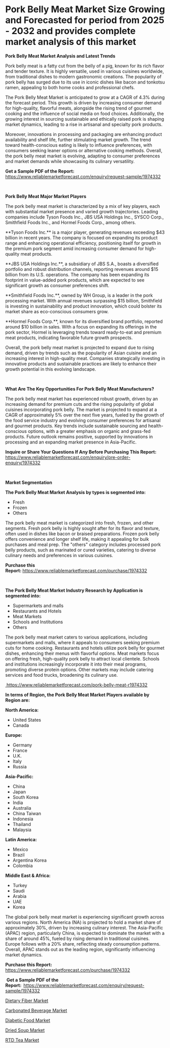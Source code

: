 <p><h1>Pork Belly Meat Market Size Growing and Forecasted for period from 2025 - 2032 and provides complete market analysis of this market</h1></p><p><strong>Pork Belly Meat Market Analysis and Latest Trends</strong></p>
<p><p>Pork belly meat is a fatty cut from the belly of a pig, known for its rich flavor and tender texture. It is highly versatile, used in various cuisines worldwide, from traditional dishes to modern gastronomic creations. The popularity of pork belly has surged due to its use in iconic dishes like bacon and tonkotsu ramen, appealing to both home cooks and professional chefs.</p><p>The Pork Belly Meat Market is anticipated to grow at a CAGR of 4.3% during the forecast period. This growth is driven by increasing consumer demand for high-quality, flavorful meats, alongside the rising trend of gourmet cooking and the influence of social media on food choices. Additionally, the growing interest in sourcing sustainable and ethically raised pork is shaping market dynamics, leading to a rise in artisanal and specialty pork products.</p><p>Moreover, innovations in processing and packaging are enhancing product availability and shelf life, further stimulating market growth. The trend toward health-conscious eating is likely to influence preferences, with consumers seeking leaner options or alternative cooking methods. Overall, the pork belly meat market is evolving, adapting to consumer preferences and market demands while showcasing its culinary versatility.</p></p>
<p><strong>Get a Sample PDF of the Report:&nbsp;</strong> <a href="https://www.reliablemarketforecast.com/enquiry/request-sample/1974332?utm_campaign=2130&utm_medium=2&utm_source=Github&utm_content=ia&utm_term=07042025&utm_id=pork-belly-meat">https://www.reliablemarketforecast.com/enquiry/request-sample/1974332</a></p>
<p>&nbsp;</p>
<p><strong>Pork Belly Meat Major Market Players</strong></p>
<p><p>The pork belly meat market is characterized by a mix of key players, each with substantial market presence and varied growth trajectories. Leading companies include Tyson Foods Inc., JBS USA Holdings Inc., SYSCO Corp., Smithfield Foods Inc., and Hormel Foods Corp., among others.</p><p>**Tyson Foods Inc.** is a major player, generating revenues exceeding $43 billion in recent years. The company is focused on expanding its product range and enhancing operational efficiency, positioning itself for growth in the premium pork segment amid increasing consumer demand for high-quality meat products.</p><p>**JBS USA Holdings Inc.**, a subsidiary of JBS S.A., boasts a diversified portfolio and robust distribution channels, reporting revenues around $15 billion from its U.S. operations. The company has been expanding its footprint in value-added pork products, which are expected to see significant growth as consumer preferences shift.</p><p>**Smithfield Foods Inc.**, owned by WH Group, is a leader in the pork processing market. With annual revenues surpassing $15 billion, Smithfield is investing in sustainability and product innovation, which could bolster its market share as eco-conscious consumers grow.</p><p>**Hormel Foods Corp.**, known for its diversified brand portfolio, reported around $10 billion in sales. With a focus on expanding its offerings in the pork sector, Hormel is leveraging trends toward ready-to-eat and premium meat products, indicating favorable future growth prospects.</p><p>Overall, the pork belly meat market is projected to expand due to rising demand, driven by trends such as the popularity of Asian cuisine and an increasing interest in high-quality meat. Companies strategically investing in innovative products and sustainable practices are likely to enhance their growth potential in this evolving landscape.</p></p>
<p>&nbsp;</p>
<p><strong>What Are The Key Opportunities For Pork Belly Meat Manufacturers?</strong></p>
<p><p>The pork belly meat market has experienced robust growth, driven by an increasing demand for premium cuts and the rising popularity of global cuisines incorporating pork belly. The market is projected to expand at a CAGR of approximately 5% over the next five years, fueled by the growth of the food service industry and evolving consumer preferences for artisanal and gourmet products. Key trends include sustainable sourcing and health-conscious options, with a greater emphasis on organic and grass-fed products. Future outlook remains positive, supported by innovations in processing and an expanding market presence in Asia-Pacific.</p></p>
<p><strong>Inquire or Share Your Questions If Any Before Purchasing This Report:</strong> <a href="https://www.reliablemarketforecast.com/enquiry/pre-order-enquiry/1974332?utm_campaign=2130&utm_medium=2&utm_source=Github&utm_content=ia&utm_term=07042025&utm_id=pork-belly-meat">https://www.reliablemarketforecast.com/enquiry/pre-order-enquiry/1974332</a></p>
<p>&nbsp;</p>
<p><strong>Market Segmentation</strong></p>
<p><strong>The Pork Belly Meat Market Analysis by types is segmented into:</strong></p>
<p><ul><li>Fresh</li><li>Frozen</li><li>Others</li></ul></p>
<p><p>The pork belly meat market is categorized into fresh, frozen, and other segments. Fresh pork belly is highly sought after for its flavor and texture, often used in dishes like bacon or braised preparations. Frozen pork belly offers convenience and longer shelf life, making it appealing for bulk purchases and meal prep. The "others" category includes processed pork belly products, such as marinated or cured varieties, catering to diverse culinary needs and preferences in various cuisines.</p></p>
<p><strong>Purchase this Report:&nbsp;</strong><a href="https://www.reliablemarketforecast.com/purchase/1974332?utm_campaign=2130&utm_medium=2&utm_source=Github&utm_content=ia&utm_term=07042025&utm_id=pork-belly-meat">https://www.reliablemarketforecast.com/purchase/1974332</a></p>
<p>&nbsp;</p>
<p><strong>The Pork Belly Meat Market Industry Research by Application is segmented into:</strong></p>
<p><ul><li>Supermarkets and malls</li><li>Restaurants and Hotels</li><li>Meat Markets</li><li>Schools and Institutions</li><li>Others</li></ul></p>
<p><p>The pork belly meat market caters to various applications, including supermarkets and malls, where it appeals to consumers seeking premium cuts for home cooking. Restaurants and hotels utilize pork belly for gourmet dishes, enhancing their menus with flavorful options. Meat markets focus on offering fresh, high-quality pork belly to attract local clientele. Schools and institutions increasingly incorporate it into their meal programs, promoting diverse protein options. Other markets may include catering services and food trucks, broadening its culinary use.</p></p>
<p><a href="https://www.reliablemarketforecast.com/pork-belly-meat-r1974332?utm_campaign=2130&utm_medium=2&utm_source=Github&utm_content=ia&utm_term=07042025&utm_id=pork-belly-meat">&nbsp;https://www.reliablemarketforecast.com/pork-belly-meat-r1974332</a></p>
<p><strong>In terms of Region, the Pork Belly Meat Market Players available by Region are:</strong></p>
<p>
    <p> <strong> North America: </strong>
        <ul>
            <li>United States</li>
            <li>Canada</li>
        </ul>
        </p> 
    <p> <strong> Europe: </strong>
        <ul>
            <li>Germany</li>
            <li>France</li>
            <li>U.K.</li>
            <li>Italy</li>
            <li>Russia</li>
        </ul>
        </p> 
    <p> <strong> Asia-Pacific: </strong>
        <ul>
            <li>China</li>
            <li>Japan</li>
            <li>South Korea</li>
            <li>India</li>
            <li>Australia</li>
            <li>China Taiwan</li>
            <li>Indonesia</li>
            <li>Thailand</li>
            <li>Malaysia</li>
        </ul>
        </p> 
    <p> <strong> Latin America: </strong>
        <ul>
            <li>Mexico</li>
            <li>Brazil</li>
            <li>Argentina Korea</li>
            <li>Colombia</li>
        </ul>
        </p> 
    <p> <strong> Middle East & Africa: </strong>
        <ul>
            <li>Turkey</li>
            <li>Saudi</li>
            <li>Arabia</li>
            <li>UAE</li>
            <li>Korea</li>
        </ul>
    </p>
    </p>
<p><p>The global pork belly meat market is experiencing significant growth across various regions. North America (NA) is projected to hold a market share of approximately 30%, driven by increasing culinary interest. The Asia-Pacific (APAC) region, particularly China, is expected to dominate the market with a share of around 45%, fueled by rising demand in traditional cuisines. Europe follows with a 20% share, reflecting steady consumption patterns. Overall, APAC stands out as the leading region, significantly influencing market dynamics.</p></p>
<p><strong>Purchase this Report: </strong><a href="https://www.reliablemarketforecast.com/purchase/1974332?utm_campaign=2130&utm_medium=2&utm_source=Github&utm_content=ia&utm_term=07042025&utm_id=pork-belly-meat">https://www.reliablemarketforecast.com/purchase/1974332</a></p>
<p>&nbsp;<strong>Get a Sample PDF of the Report:&nbsp;&nbsp;</strong><a href="https://www.reliablemarketforecast.com/enquiry/request-sample/1974332?utm_campaign=2130&utm_medium=2&utm_source=Github&utm_content=ia&utm_term=07042025&utm_id=pork-belly-meat">https://www.reliablemarketforecast.com/enquiry/request-sample/1974332</a></p>
<p><strong></strong></p>
<p><p><a href="https://github.com/careymartta6/Market-Research-Report-List-1/blob/main/dietary-fiber-market.md?utm_campaign=2130&utm_medium=2&utm_source=Github&utm_content=ia&utm_term=07042025&utm_id=pork-belly-meat">Dietary Fiber Market</a></p><p><a href="https://github.com/phillpfantis/Market-Research-Report-List-1/blob/main/carbonated-beverage-market.md?utm_campaign=2130&utm_medium=2&utm_source=Github&utm_content=ia&utm_term=07042025&utm_id=pork-belly-meat">Carbonated Beverage Market</a></p><p><a href="https://github.com/casalalimo40/Market-Research-Report-List-1/blob/main/diabetic-food-market.md?utm_campaign=2130&utm_medium=2&utm_source=Github&utm_content=ia&utm_term=07042025&utm_id=pork-belly-meat">Diabetic Food Market</a></p><p><a href="https://github.com/baraohinze3x/Market-Research-Report-List-1/blob/main/dried-soup-market.md?utm_campaign=2130&utm_medium=2&utm_source=Github&utm_content=ia&utm_term=07042025&utm_id=pork-belly-meat">Dried Soup Market</a></p><p><a href="https://github.com/asoauoldag3n/Market-Research-Report-List-1/blob/main/rtd-tea-market.md?utm_campaign=2130&utm_medium=2&utm_source=Github&utm_content=ia&utm_term=07042025&utm_id=pork-belly-meat">RTD Tea Market</a></p></p>